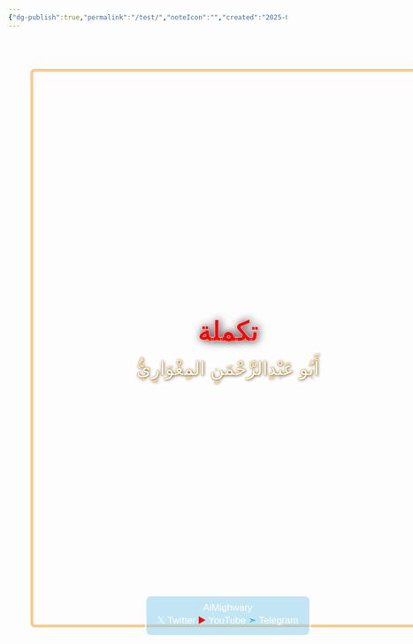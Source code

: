 ```yaml
---
{"dg-publish":true,"permalink":"/test/","noteIcon":"","created":"2025-07-29T14:54:45.707+03:00","updated":"2025-08-04T18:38:34.990+03:00"}
---
```


<div style="width:210mm; height:297mm; margin: 0 auto; font-family: Arial, sans-serif; overflow: hidden; 
    background-image: url('https://images.unsplash.com/photo-1526566661780-1a67ea3c863e?q=80&w=1738&auto=format&fit=crop&ixlib=rb-4.1.0&ixid=M3wxMjA3fDB8MHxwaG90by1wYWdlfHx8fGVufDB8fHx8fA%3D%3D');
    background-size: cover; background-position: center; color: white; display: flex; justify-content: center; align-items: center; position: relative;"> <div dir="rtl" style="border: 5px solid rgba(255, 179, 89, 0.7); border-radius: 7px; width: 90%; height: 90%;
      display: flex; flex-direction: column; justify-content: center; align-items: center; text-align: center;
      text-shadow: 1px 1px 5px rgba(0,0,0,0.7); z-index: 1; padding: 20px; box-sizing: border-box;"><!-- Title --><div style="font-size: clamp(2rem, 5vw, 4rem); font-weight: bold; color: red; text-shadow: 2px 0 15px black; -webkit-text-stroke: 0.5px white;">
      تكملة
    <br>
    </div>
    <!-- Subtitle -->
    <div style="font-size: clamp(1.5rem, 3.5vw, 3rem); margin-top: 20px; -webkit-text-stroke: 0.5px orange;">
      أَبُو عَبْدِالرَّحْمَنِ المِغْوَارِيُّ
    </div>
  </div><!-- Bottom Text Bar -->
  <div style="position: absolute; bottom: 40px; left: 50%; transform: translateX(-50%);
      font-size: clamp(0.9rem, 1.8vw, 1.3rem); border: 2px solid white;
      background-color: rgba(135, 206, 235, 0.5); border-radius: 10px;
      padding: 10px 20px; z-index: 2; text-align: center; user-select: none; color: white;">
    AlMighwary <br>
    𝕏 Twitter <span style="color:#ff0000;">▶️</span> YouTube <span style="color:#00b0f0;">➣</span> Telegram
  </div>
</div>

